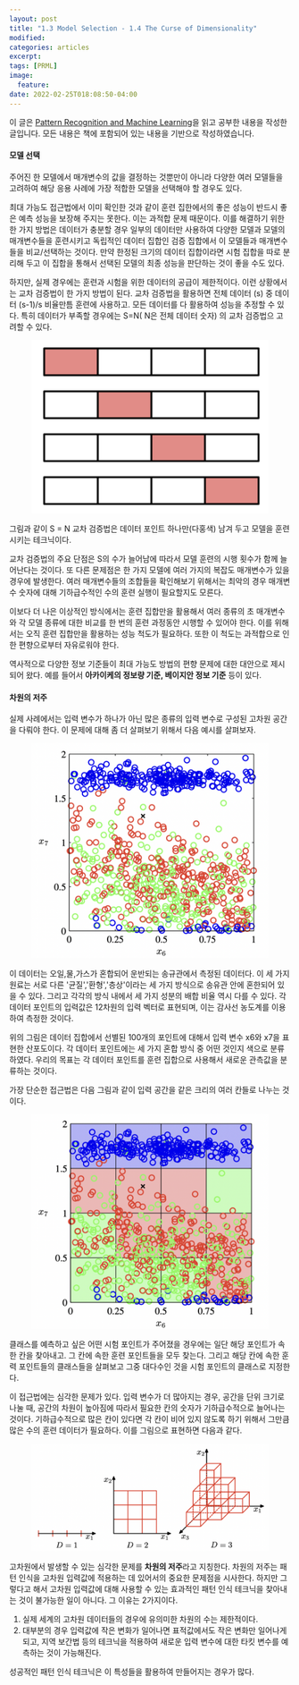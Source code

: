 ```yaml
---
layout: post
title: "1.3 Model Selection - 1.4 The Curse of Dimensionality"
modified:
categories: articles
excerpt:
tags: [PRML]
image:
  feature:
date: 2022-02-25T018:08:50-04:00
---
```


이 글은 [Pattern Recognition and Machine Learning](https://www.microsoft.com/en-us/research/uploads/prod/2006/01/Bishop-Pattern-Recognition-and-Machine-Learning-2006.pdf)을 읽고 공부한 내용을 작성한 글입니다. 
모든 내용은 책에 포함되어 있는 내용을 기반으로 작성하였습니다.

#### 모델 선택

주어진 한 모델에서 매개변수의 값을 결정하는 것뿐만이 아니라 다양한 여러 모델들을 고려하여 해당 응용 사례에 가장 적합한 모델을 선택해야 할 경우도 있다.
 
최대 가능도 접근법에서 이미 확인한 것과 같이 훈련 집한에서의 좋은 성능이 반드시 좋은 예측 성능을 보장해 주지는 못한다. 이는 과적합 문제 때문이다. 이를 해결하기 위한 한 가지 방법은 데이터가 충분할 경우 일부의 데이터만 사용하여 다양한 모델과 모델의 매개변수들을 훈련시키고 독립적인 데이터 집합인 검증 집합에서 이 모델들과 매개변수들을 비교/선택하는 것이다. 만약 한정된 크기의 데이터 집합이라면 시험 집합을 따로 분리해 두고 이 집합을 통해서 선택된 모델의 최종 성능을 판단하는 것이 좋을 수도 있다.
 
하지만, 실제 경우에는 훈련과 시험을 위한 데이터의 공급이 제한적이다. 이런 상황에서는 교차 검증법이 한 가지 방법이 된다.
교차 검증법을 활용하면 전체 데이터 (s) 중 데이터 (s-1)/s 비율만틈 훈련에 사용하고. 모든 데이터를 다 활용하여 성능을 추정할 수 있다. 특히 데이터가 부족할 경우에는 S=N( N은 전체 데이터 숫자) 의 교차 검증법으 고려할 수 있다. 


<figure>
    <a href="/PRML/12.png" alt="image"><img src="/PRML/12.png" alt="image"></a>
</figure>

그림과 같이 S = N 교차 검증법은 데이터 포인트 하나만(다홍색)  남겨 두고 모델을 훈련시키는 테크닉이다. 
 
교차 검증법의 주요 단점은 S의 수가 늘어남에 따라서 모델 훈련의 시행 횟수가 함께 늘어난다는 것이다. 또 다른 문제점은 한 가지 모델에 여러 가지의 복잡도 매개변수가 있을 경우에 발생한다. 여러 매개변수들의 조합들을 확인해보기 위해서는 최악의 경우 매개변수 숫자에 대해 기하급수적인 수의 훈련 실행이 필요할지도 모른다. 
 
이보다 더 나은 이상적인 방식에서는 훈련 집합만을 활용해서 여러 종류의 초 매개변수와 각 모델 종류에 대한 비교를 한 번의 훈련 과정동안 시행할 수 있어야 한다. 이를 위해서는 오직 훈련 집합만을 활용하는 성능 척도가 필요하다. 또한 이 척도는 과적합으로 인한 편향으로부터 자유로워야 한다. 
 
역사적으로 다양한 정보 기준들이 최대 가능도 방법의 편향 문제에 대한 대안으로 제시되어 왔다. 예를 들어서 <b>아카이케의 정보량 기준, 베이지안 정보 기준</b> 등이 있다.

#### 차원의 저주

실제 사례에서는 입력 변수가 하나가 아닌 많은 종류의 입력 변수로 구성된 고차원 공간을 다뤄야 한다.
이 문제에 대해 좀 더 살펴보기 위해서 다음 예시를 살펴보자.

<figure>
    <a href="/PRML/13.png" alt="image"><img src="/PRML/13.png" alt="image"></a>
</figure>

이 데이터는 오일,물,가스가 혼합되어 운반되는 송규관에서 측정된 데이터다. 이 세 가지 원료는 서로 다른 '균질','환형','층상'이라는 세 가지 방식으로 송유관 안에 혼한되어 있을 수 있다. 그리고 각각의 방식 내에서 세 가지 성분의 배합 비율 역시 다를 수 있다. 각 데이터 포인트의 입력값은 12차원의 입력 벡터로 표현되며, 이는 감사선 농도계를 이용하여 측정한 것이다.
 
위의 그림은 데이터 집합에서 선별된 100개의 포인트에 대해서 입력 변수 x6와 x7을 표현한 산포도이다. 각 데이터 포인트에는 세 가지 혼합 방식 중 어떤  것인지 색으로 분류하였다. 우리의 목표는 각 데이터 포인트를 훈련 집합으로 사용해서 새로운 관측값을 분류하는 것이다.
 
가장 단순한 접근법은 다음 그림과 같이 입력 공간을 같은 크리의 여러 칸들로 나누는 것이다.

<figure>
    <a href="/PRML/14.png" alt="image"><img src="/PRML/14.png" alt="image"></a>
</figure>

클래스를 예측하고 싶은 어떤 시험 포인트가 주어졌을 경우에는 일단 해당 포인트가 속한 칸을 찾아내고. 그 칸에 속한 훈련 포인트들을 모두 찾는다. 그리고 해당 칸에 속한 훈력 포인트들의 클래스들을 살펴보고 그중 대다수인 것을 시험 포인트의 클래스로 지정한다.
 
이 접근법에는 심각한 문제가 있다. 입력 변수가 더 많아지는 경우, 공간을 단위 크기로 나눌 때, 공간의 차원이 높아짐에 따라서 필요한 칸의 숫자가 기하급수적으로 늘어나는 것이다. 기하급수적으로 많은 칸이 있다면 각 칸이 비어 있지 않도록 하기 위해서 그만큼 많은 수의 훈련 데이터가 필요하다. 이를 그림으로 표현하면 다음과 같다.

<figure>
    <a href="/PRML/15.png" alt="image"><img src="/PRML/15.png" alt="image"></a>
</figure>

고차원에서 발생할 수 있는 심각한 문제를 <b>차원의 저주</b>라고 지칭한다. 
차원의 저주는 패턴 인식을 고차원 입력값에 적용하는 데 있어서의 중요한 문제점을 시사한다. 하지만 그렇다고 해서 고차원 입력값에 대해 사용할 수 있는 효과적인 패턴 인식 테크닉을 찾아내는 것이 불가능한 일이 아니다. 그 이유는 2가지이다.
 
1. 실제 세계의 고차원 데이터들의 경우에 유의미한 차원의 수는 제한적이다.
2. 대부분의 경우 입력값에 작은 변화가 일어나면 표적값에서도 작은 변화만 일어나게 되고, 지역 보간법 등의 테크닉을 적용하여 새로운 입력 변수에 대한 타킷 변수를 예측하는 것이 가능해진다.
 
성공적인 패턴 인식 테크닉은 이 특성들을 활용하여 만들어지는 경우가 많다.
